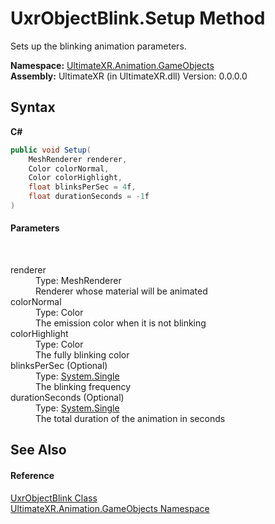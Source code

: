 # UxrObjectBlink.Setup Method 
 

Sets up the blinking animation parameters.

**Namespace:**&nbsp;<a href="N_UltimateXR_Animation_GameObjects">UltimateXR.Animation.GameObjects</a><br />**Assembly:**&nbsp;UltimateXR (in UltimateXR.dll) Version: 0.0.0.0

## Syntax

**C#**<br />
``` C#
public void Setup(
	MeshRenderer renderer,
	Color colorNormal,
	Color colorHighlight,
	float blinksPerSec = 4f,
	float durationSeconds = -1f
)
```


#### Parameters
&nbsp;<dl><dt>renderer</dt><dd>Type: MeshRenderer<br />Renderer whose material will be animated</dd><dt>colorNormal</dt><dd>Type: Color<br />The emission color when it is not blinking</dd><dt>colorHighlight</dt><dd>Type: Color<br />The fully blinking color</dd><dt>blinksPerSec (Optional)</dt><dd>Type: <a href="https://docs.microsoft.com/dotnet/api/system.single" target="_blank" rel="noopener noreferrer">System.Single</a><br />The blinking frequency</dd><dt>durationSeconds (Optional)</dt><dd>Type: <a href="https://docs.microsoft.com/dotnet/api/system.single" target="_blank" rel="noopener noreferrer">System.Single</a><br />The total duration of the animation in seconds</dd></dl>

## See Also


#### Reference
<a href="T_UltimateXR_Animation_GameObjects_UxrObjectBlink">UxrObjectBlink Class</a><br /><a href="N_UltimateXR_Animation_GameObjects">UltimateXR.Animation.GameObjects Namespace</a><br />
